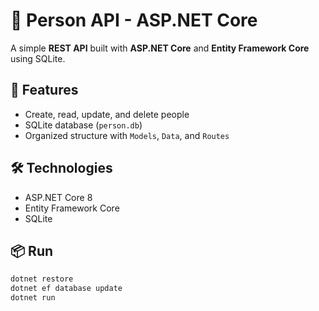 # 📌 Person API - ASP.NET Core

A simple **REST API** built with **ASP.NET Core** and **Entity Framework Core** using SQLite.

## 🚀 Features
- Create, read, update, and delete people
- SQLite database (`person.db`)
- Organized structure with `Models`, `Data`, and `Routes`

## 🛠 Technologies
- ASP.NET Core 8
- Entity Framework Core
- SQLite

## 📦 Run
```bash
dotnet restore
dotnet ef database update
dotnet run
